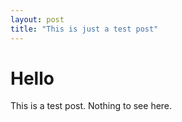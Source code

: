 ```yaml
---
layout: post
title: "This is just a test post"
---
```


# Hello

This is a test post.
Nothing to see here.